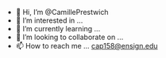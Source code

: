 - 👋 Hi, I’m @CamillePrestwich
- 👀 I’m interested in ...
- 🌱 I’m currently learning ...
- 💞️ I’m looking to collaborate on ...
- 📫 How to reach me ... cap158@ensign.edu

<!---
CamillePrestwich/CamillePrestwich is a ✨ special ✨ repository because its `README.md` (this file) appears on your GitHub profile.
You can click the Preview link to take a look at your changes.
--->
